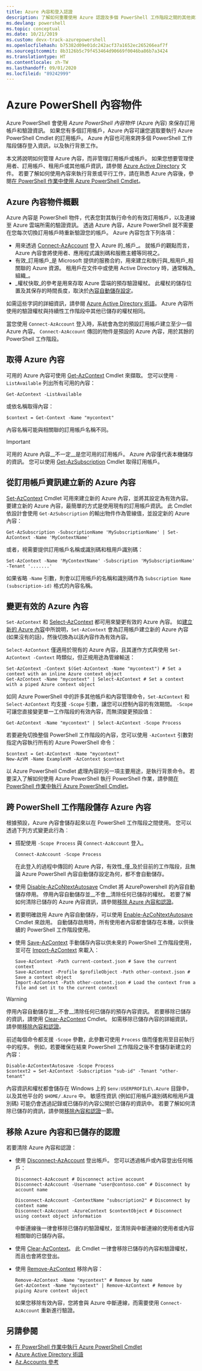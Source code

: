 ```yaml
---
title: Azure 內容和登入認證
description: 了解如何重覆使用 Azure 認證及多個 PowerShell 工作階段之間的其他資訊。
ms.devlang: powershell
ms.topic: conceptual
ms.date: 10/21/2019
ms.custom: devx-track-azurepowershell
ms.openlocfilehash: b75382d09e01dc242acf37a1652ec265266eaf7f
ms.sourcegitcommit: 8b3126b5c79f453464d90669f0046ba86b7a3424
ms.translationtype: HT
ms.contentlocale: zh-TW
ms.lasthandoff: 09/01/2020
ms.locfileid: "89242999"
---
```

# <a name="azure-powershell-context-objects"></a>Azure PowerShell 內容物件

Azure PowerShell 會使用 _Azure PowerShell 內容物件_ (Azure 內容) 來保存訂用帳戶和驗證資訊。 如果您有多個訂用帳戶，Azure 內容可讓您選取要執行 Azure PowerShell Cmdlet 的訂用帳戶。 Azure 內容也可用來跨多個 PowerShell 工作階段儲存登入資訊，以及執行背景工作。

本文將說明如何管理 Azure 內容，而非管理訂用帳戶或帳戶。 如果您想要管理使用者、訂用帳戶、租用戶或其他帳戶資訊，請參閱 [Azure Active Directory](/azure/active-directory) 文件。 若要了解如何使用內容來執行背景或平行工作，請在熟悉 Azure 內容後，參閱[在 PowerShell 作業中使用 Azure PowerShell Cmdlet](using-psjobs.md)。

## <a name="overview-of-azure-context-objects"></a>Azure 內容物件概觀

Azure 內容是 PowerShell 物件，代表您對其執行命令的有效訂用帳戶，以及連線至 Azure 雲端所需的驗證資訊。 透過 Azure 內容，Azure PowerShell 就不需要在您每次切換訂用帳戶時重新驗證您的帳戶。 Azure 內容包含下列各項：

* 用來透過 [Connect-AzAccount](/powershell/module/az.accounts/connect-azaccount) 登入 Azure 的_帳戶_。 就帳戶的觀點而言，Azure 內容會將使用者、應用程式識別碼和服務主體等同視之。
* 有效_訂用帳戶_是 Microsoft 提供的服務合約，用來建立和執行與_租用戶_相關聯的 Azure 資源。 租用戶在文件中或使用 Active Directory 時，通常稱為_組織_。
* _權杖快取_的參考是用來存取 Azure 雲端的預存驗證權杖。 此權杖的儲存位置及其保存的時間長度，取決於[內容自動儲存設定](#save-azure-contexts-across-powershell-sessions)。

如需這些字詞的詳細資訊，請參閱 [Azure Active Directory 術語](/azure/active-directory/fundamentals/active-directory-whatis#terminology)。 Azure 內容所使用的驗證權杖與持續性工作階段中其他已儲存的權杖相同。 

當您使用 `Connect-AzAccount` 登入時，系統會為您的預設訂用帳戶建立至少一個 Azure 內容。 `Connect-AzAccount` 傳回的物件是預設的 Azure 內容，用於其餘的 PowerShell 工作階段。

## <a name="get-azure-contexts"></a>取得 Azure 內容

可用的 Azure 內容可使用 [Get-AzContext](/powershell/module/az.accounts/get-azcontext) Cmdlet 來擷取。 您可以使用 `-ListAvailable` 列出所有可用的內容：

```azurepowershell-interactive
Get-AzContext -ListAvailable
```

或依名稱取得內容：

```azurepowershell-interactive
$context = Get-Context -Name "mycontext"
```

內容名稱可能與相關聯的訂用帳戶名稱不同。

> [!IMPORTANT]
> 可用的 Azure 內容__不一定__是您可用的訂用帳戶。 Azure 內容僅代表本機儲存的資訊。 您可以使用 [Get-AzSubscription](/powershell/module/Az.Accounts/Get-AzSubscription?view=azps-1.8.0) Cmdlet 取得訂用帳戶。

## <a name="create-a-new-azure-context-from-subscription-information"></a>從訂用帳戶資訊建立新的 Azure 內容

[Set-AzContext](/powershell/module/Az.Accounts/Set-AzContext?view=azps-1.8.0) Cmdlet 可用來建立新的 Azure 內容，並將其設定為有效內容。
要建立新的 Azure 內容，最簡單的方式是使用現有的訂用帳戶資訊。 此 Cmdlet 依設計會使用 `Get-AzSubscription` 的輸出物件作為管線值，並設定新的 Azure 內容：

```azurepowershell-interactive
Get-AzSubscription -SubscriptionName 'MySubscriptionName' | Set-AzContext -Name 'MyContextName'
```

或者，視需要提供訂用帳戶名稱或識別碼和租用戶識別碼：

```azurepowershell-interactive
Set-AzContext -Name 'MyContextName' -Subscription 'MySubscriptionName' -Tenant '.......'
```

如果省略 `-Name` 引數，則會以訂用帳戶的名稱和識別碼作為 `Subscription Name (subscription-id)` 格式的內容名稱。

## <a name="change-the-active-azure-context"></a>變更有效的 Azure 內容

`Set-AzContext` 和 [Select-AzContext](/powershell/module/az.accounts/set-azcontext?view=azps-1.8.0) 都可用來變更有效的 Azure 內容。 如[建立新的 Azure 內容](#create-a-new-azure-context-from-subscription-information)中所說明，`Set-AzContext` 會為訂用帳戶建立新的 Azure 內容 (如果沒有的話)，然後切換為以該內容作為有效內容。

`Select-AzContext` 僅適用於現有的 Azure 內容，且其運作方式與使用 `Set-AzContext -Context` 時類似，但正規用途為管線輸送：

```azurepowershell-interactive
Set-AzContext -Context $(Get-AzContext -Name "mycontext") # Set a context with an inline Azure context object
Get-AzContext -Name "mycontext" | Select-AzContext # Set a context with a piped Azure context object
```

如同 Azure PowerShell 中的許多其他帳戶和內容管理命令，`Set-AzContext` 和 `Select-AzContext` 均支援 `-Scope` 引數，讓您可以控制內容的有效期間。 `-Scope` 可讓您直接變更單一工作階段的有效內容，而無須變更預設值：

```azurepowershell-interactive
Get-AzContext -Name "mycontext" | Select-AzContext -Scope Process
```

若要避免切換整個 PowerShell 工作階段的內容，您可以使用 `-AzContext` 引數對指定內容執行所有的 Azure PowerShell 命令：

```azurepowershell-interactive
$context = Get-AzContext -Name "mycontext"
New-AzVM -Name ExampleVM -AzContext $context
```

以 Azure PowerShell Cmdlet 處理內容的另一項主要用途，是執行背景命令。 若要深入了解如何使用 Azure PowerShell 執行 PowerShell 作業，請參閱[在 PowerShell 作業中執行 Azure PowerShell Cmdlet](using-psjobs.md)。

## <a name="save-azure-contexts-across-powershell-sessions"></a>跨 PowerShell 工作階段儲存 Azure 內容

根據預設，Azure 內容會儲存起來以在 PowerShell 工作階段之間使用。 您可以透過下列方式變更此行為︰

* 搭配使用 `-Scope Process` 與 `Connect-AzAccount` 登入。

  ```azurepowershell
  Connect-AzAccount -Scope Process
  ```

  在此登入的過程中傳回的 Azure 內容，有效性_僅_及於目前的工作階段，且無論 Azure PowerShell 內容自動儲存設定為何，都不會自動儲存。
* 使用 [Disable-AzCoNtextAutosave](/powershell/module/az.accounts/disable-azcontextautosave) Cmdlet 將 AzurePowershell 的內容自動儲存停用。
  停用內容自動儲存並__不會__清除任何已儲存的權杖。 若要了解如何清除已儲存的 Azure 內容資訊，請參閱[移除 Azure 內容和認證](#remove-azure-contexts-and-stored-credentials)。
* 若要明確啟用 Azure 內容自動儲存，可以使用 [Enable-AzCoNtextAutosave](/powershell/module/az.accounts/enable-azcontextautosave) Cmdlet 來啟用。 自動儲存啟用時，所有使用者內容都會儲存在本機，以供後續的 PowerShell 工作階段使用。
* 使用 [Save-AzContext](/powershell/module/az.accounts/save-azcontext) 手動儲存內容以供未來的 PowerShell 工作階段使用，並可在 [Import-AzContext](/powershell/module/az.accounts/import-azcontext) 來載入：

  ```azurepowershell
  Save-AzContext -Path current-context.json # Save the current context
  Save-AzContext -Profile $profileObject -Path other-context.json # Save a context object
  Import-AzContext -Path other-context.json # Load the context from a file and set it to the current context
  ```

> [!WARNING]
> 停用內容自動儲存並__不會__清除任何已儲存的預存內容資訊。 若要移除已儲存的資訊，請使用 [Clear-AzContext](/powershell/module/az.accounts/Clear-AzContext) Cmdlet。 如需移除已儲存內容的詳細資訊，請參閱[移除內容和認證](#remove-azure-contexts-and-stored-credentials)。

前述每個命令都支援 `-Scope` 參數，此參數可使用 `Process` 值而僅套用至目前執行中的程序。 例如，若要確保在結束 PowerShell 工作階段之後不會儲存新建立的內容：

```azurepowershell-interactive
Disable-AzContextAutosave -Scope Process
$context2 = Set-AzContext -Subscription "sub-id" -Tenant "other-tenant"
```

內容資訊和權杖都會儲存在 Windows 上的 `$env:USERPROFILE\.Azure` 目錄中，以及其他平台的 `$HOME/.Azure` 中。 敏感性資訊 (例如訂用帳戶識別碼和租用戶識別碼) 可能仍會透過記錄或已儲存的內容公開於已儲存的資訊中。 若要了解如何清除已儲存的資訊，請參閱[移除內容和認證](#remove-azure-contexts-and-stored-credentials)一節。

## <a name="remove-azure-contexts-and-stored-credentials"></a>移除 Azure 內容和已儲存的認證

若要清除 Azure 內容和認證：

* 使用 [Disconnect-AzAccount](/powershell/module/az.accounts/disconnect-azaccount) 登出帳戶。
  您可以透過帳戶或內容登出任何帳戶：

  ```azurepowershell-interactive
  Disconnect-AzAccount # Disconnect active account 
  Disconnect-AzAccount -Username "user@contoso.com" # Disconnect by account name

  Disconnect-AzAccount -ContextName "subscription2" # Disconnect by context name
  Disconnect-AzAccount -AzureContext $contextObject # Disconnect using context object information
  ```

  中斷連線後一律會移除已儲存的驗證權杖，並清除與中斷連線的使用者或內容相關聯的已儲存內容。
* 使用 [Clear-AzContext](/powershell/module/az.accounts/Clear-AzContext)。 此 Cmdlet 一律會移除已儲存的內容和驗證權杖，而且也會將您登出。
* 使用 [Remove-AzContext](/powershell/module/az.accounts/remove-azcontext) 移除內容：
  
  ```azurepowershell-interactive
  Remove-AzContext -Name "mycontext" # Remove by name
  Get-AzContext -Name "mycontext" | Remove-AzContext # Remove by piping Azure context object
  ```

  如果您移除有效內容，您將會與 Azure 中斷連線，而需要使用 `Connect-AzAccount` 重新進行驗證。

## <a name="see-also"></a>另請參閱

* [在 PowerShell 作業中執行 Azure PowerShell Cmdlet](using-psjobs.md)
* [Azure Active Directory 術語](/azure/active-directory/fundamentals/active-directory-whatis#terminology)
* [Az.Accounts 參考](/powershell/module/az.accounts)
